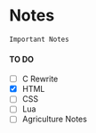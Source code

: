 # Notes
`Important Notes`

#### TO DO 
- [ ] C Rewrite
- [x] HTML 
- [ ] CSS
- [ ] Lua
- [ ] Agriculture Notes
